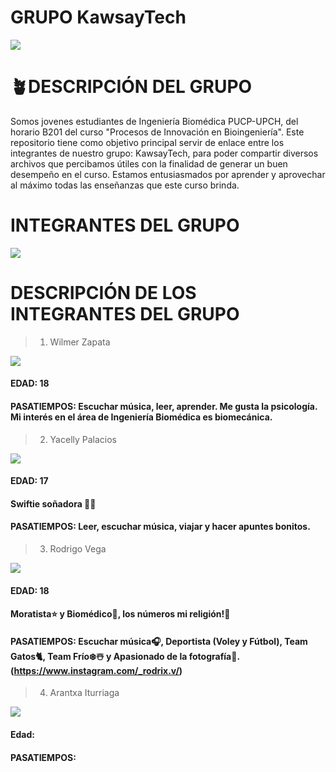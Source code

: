# GRUPO KawsayTech
![](https://github.com/wiwi1708/KawsayTech/blob/4b398c97bf0af9992ad81b1c658257045d595062/Imagenes/Portada.jpg)
# 🪴DESCRIPCIÓN DEL GRUPO
Somos jovenes estudiantes de Ingeniería Biomédica PUCP-UPCH, del horario B201 del curso "Procesos de Innovación en Bioingeniería". Este repositorio tiene como objetivo principal servir de enlace entre los integrantes de nuestro grupo: KawsayTech, para poder compartir diversos archivos que percibamos útiles con la finalidad de generar un buen desempeño en el curso. Estamos entusiasmados por aprender y aprovechar al máximo todas las enseñanzas que este curso brinda.
# INTEGRANTES DEL GRUPO
![](https://github.com/wiwi1708/KawsayTech/blob/650f990813b83b2a5b21284d1d73cf8a88cf9332/Imagenes/1b5ead49-9e59-40db-81d5-7fcb32d93bef.jpg)
# DESCRIPCIÓN DE LOS INTEGRANTES DEL GRUPO
> 1) Wilmer Zapata

![](https://github.com/wiwi1708/KawsayTech/blob/8d9fa525b9fe0638083aa615f2bdd8a81d8d20df/Imagenes/Wilmer%20Zapata.jpeg)
#### EDAD: 18
#### PASATIEMPOS: Escuchar música, leer, aprender. Me gusta la psicología. Mi interés en el área de Ingeniería Biomédica es biomecánica.

> 2) Yacelly Palacios

![](https://github.com/wiwi1708/KawsayTech/blob/e5785e29e755a3f72c676c5a0be3ad7eb39e71e2/Imagenes/ok.jpg)
#### EDAD: 17
#### Swiftie soñadora 🍋‍🟩
#### PASATIEMPOS: Leer, escuchar música, viajar y hacer apuntes bonitos.

> 3) Rodrigo Vega

![](https://github.com/wiwi1708/KawsayTech/blob/239f76174be28f558864c165c58c17bc557c7d66/Imagenes/RV.jpg)
#### EDAD: 18
#### Moratista⭐ y Biomédico🦾, los números mi religión!🙏
#### PASATIEMPOS: Escuchar música🎧, Deportista (Voley y Fútbol), Team Gatos🐈, Team Frío❄️☃️ y Apasionado de la fotografía📸. (https://www.instagram.com/_rodrix.v/)

> 4) Arantxa Iturriaga

![](https://github.com/wiwi1708/KawsayTech/blob/d5f8592df9baecbc4ad09ac6f9797aa01ac7d044/Imagenes/ara.jpg)
#### Edad:
#### PASATIEMPOS: 

